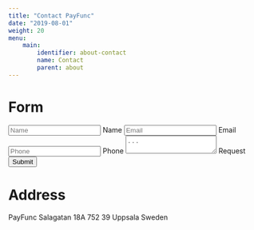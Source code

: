 ```yaml
---
title: "Contact PayFunc"
date: "2019-08-01"
weight: 20
menu: 
    main:
        identifier: about-contact
        name: Contact
        parent: about
---
```

<!--more-->
# Form

<form action="https://app.99inbound.com/api/e/9MQUQZ4R" method="POST">
  <input type="text" name="name" placeholder="Name">
	<label for="name">Name</label>
  <input type="email" name="email" placeholder="Email">
	<label for="email">Email</label>
  <input type="phone" name="phone" placeholder="Phone">
	<label for="phone">Phone</label>
  <textarea name="request" placeholder="..."></textarea>
	<label for="request">Request</label>
  <input type="submit" value="Submit">
	<div style="position: absolute; left: -5000px;"><input type="checkbox" name="letterman_ultraviolet_spotted_chandelier" value="1" tabindex="-1" autocomplete="no"></div>
</form>

# Address

PayFunc
Salagatan 18A
752 39 Uppsala
Sweden
